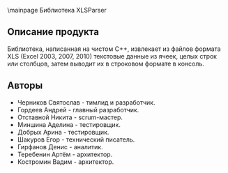 \mainpage Библиотека XLSParser

## Описание продукта

Библиотека, написанная на чистом C++, извлекает из файлов формата XLS (Excel 2003, 2007, 2010) текстовые данные из ячеек, целых строк или столбцов, затем выводит их в строковом формате в консоль.

##  Авторы

- Черников Святослав - тимлид и разработчик.
- Гордеев Андрей - главный разработчик.
- Отставной Никита - scrum-мастер.
- Миншина Аделина - тестировщик.
- Добрых Арина - тестировщик.
- Шакуров Егор - технический писатель.
- Гирфанов Денис - аналитик.
- Теребенин Артём - архитектор.
- Костромин Вадим - архитектор.